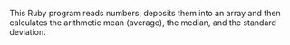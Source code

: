 This Ruby program reads numbers, deposits them into an array and then calculates the arithmetic mean (average), the median, and the standard deviation.